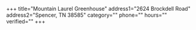+++
title="Mountain Laurel Greenhouse"
address1="2624 Brockdell Road"
address2="Spencer, TN 38585"
category=""
phone=""
hours=""
verified=""
+++
